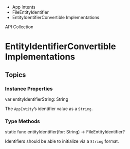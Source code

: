 

- App Intents
- FileEntityIdentifier
-  EntityIdentifierConvertible Implementations 

API Collection

# EntityIdentifierConvertible Implementations

## Topics

### Instance Properties

var entityIdentifierString: String

The `AppEntity`’s identifier value as a `String`.

### Type Methods

static func entityIdentifier(for: String) -> FileEntityIdentifier?

Identifiers should be able to initialize via a `String` format.

